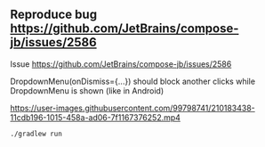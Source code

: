 ## Reproduce bug https://github.com/JetBrains/compose-jb/issues/2586

Issue https://github.com/JetBrains/compose-jb/issues/2586

DropdownMenu(onDismiss={...}) should block another clicks while DropdownMenu is shown (like in Android)


https://user-images.githubusercontent.com/99798741/210183438-11cdb196-1015-458a-ad06-7f1167376252.mp4


```bash
./gradlew run
```
